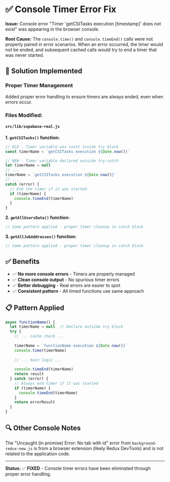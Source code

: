 # ✅ Console Timer Error Fix

**Issue:** Console error "Timer 'getCSITasks execution [timestamp]' does not exist" was appearing in the browser console.

**Root Cause:** The `console.time()` and `console.timeEnd()` calls were not properly paired in error scenarios. When an error occurred, the timer would not be ended, and subsequent cached calls would try to end a timer that was never started.

## 🔧 **Solution Implemented**

### **Proper Timer Management**
Added proper error handling to ensure timers are always ended, even when errors occur.

### **Files Modified:**

#### `src/lib/supabase-real.js`

**1. `getCSITasks()` function:**
```javascript
// OLD - Timer variable was const inside try block
const timerName = `getCSITasks execution ${Date.now()}`

// NEW - Timer variable declared outside try-catch
let timerName = null
// ... 
timerName = `getCSITasks execution ${Date.now()}`
// ...
catch (error) {
  // End the timer if it was started
  if (timerName) {
    console.timeEnd(timerName)
  }
}
```

**2. `getAllUsersData()` function:**
```javascript
// Same pattern applied - proper timer cleanup in catch block
```

**3. `getAllJobAddresses()` function:**
```javascript
// Same pattern applied - proper timer cleanup in catch block
```

## ✅ **Benefits**

- ✅ **No more console errors** - Timers are properly managed
- ✅ **Clean console output** - No spurious timer errors
- ✅ **Better debugging** - Real errors are easier to spot
- ✅ **Consistent pattern** - All timed functions use same approach

## 📋 **Pattern Applied**

```javascript
async functionName() {
  let timerName = null  // Declare outside try block
  try {
    // ... cache check ...
    
    timerName = `functionName execution ${Date.now()}`
    console.time(timerName)
    
    // ... main logic ...
    
    console.timeEnd(timerName)
    return result
  } catch (error) {
    // Always end timer if it was started
    if (timerName) {
      console.timeEnd(timerName)
    }
    return errorResult
  }
}
```

## 🔍 **Other Console Notes**

The "Uncaught (in promise) Error: No tab with id" error from `background-redux-new.js` is from a browser extension (likely Redux DevTools) and is not related to the application code.

---

**Status:** ✅ **FIXED** - Console timer errors have been eliminated through proper error handling. 